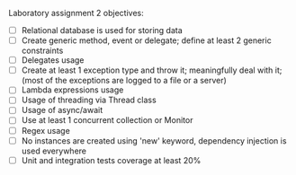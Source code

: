 ﻿Laboratory assignment 2 objectives:

- [ ] Relational database is used for storing data
- [ ] Create generic method, event or delegate; define at least 2 generic constraints
- [ ] Delegates usage
- [ ] Create at least 1 exception type and throw it; meaningfully deal with it; (most of the exceptions are logged to a file or a server)
- [ ] Lambda expressions usage
- [ ] Usage of threading via Thread class
- [ ] Usage of async/await
- [ ] Use at least 1 concurrent collection or Monitor
- [ ] Regex usage
- [ ] No instances are created using 'new' keyword, dependency injection is used everywhere
- [ ] Unit and integration tests coverage at least 20%
